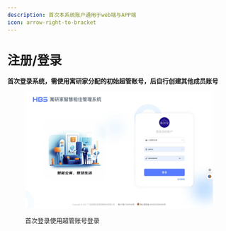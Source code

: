 ```yaml
---
description: 首次本系统账户通用于web端与APP端
icon: arrow-right-to-bracket
---
```


# 注册/登录

**首次登录系统，需使用寓研家分配的初始超管账号，后自行创建其他成员账号**

<figure><img src="../.gitbook/assets/image (11).png" alt=""><figcaption><p>首次登录使用超管账号登录</p></figcaption></figure>
